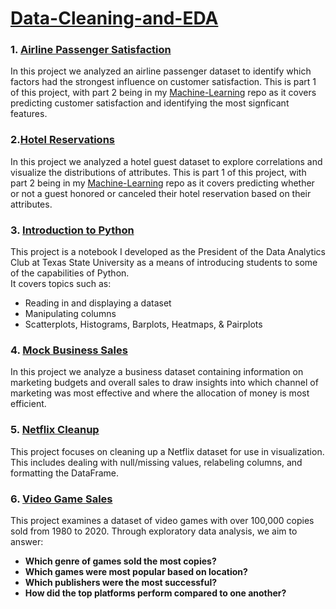 # <u>Data-Cleaning-and-EDA</u>
### 1. [Airline Passenger Satisfaction](https://github.com/danielpayan13/Project-Portfolio/tree/main/Data-Cleaning-and-EDA/Airline%20Passenger%20Satisfaction)

In this project we analyzed an airline passenger dataset to identify which factors had the strongest influence on customer satisfaction. This is part 1 of this project, with part 2 being in my [Machine-Learning](https://github.com/danielpayan13/Project-Portfolio/tree/main/Machine-Learning) repo as it covers predicting customer satisfaction and identifying the most signficant features.

### 2.[Hotel Reservations](https://github.com/danielpayan13/Project-Portfolio/tree/main/Data-Cleaning-and-EDA/Hotel%20Reservations)

In this project we analyzed a hotel guest dataset to explore correlations and visualize the distributions of attributes. This is part 1 of this project, with part 2 being in my [Machine-Learning](https://github.com/danielpayan13/Project-Portfolio/tree/main/Machine-Learning) repo as it covers predicting whether or not a guest honored or canceled their hotel reservation based on their attributes.

### 3. [Introduction to Python](https://github.com/danielpayan13/Project-Portfolio/tree/main/Data-Cleaning-and-EDA/Introduction%20to%20Python)

This project is a notebook I developed as the President of the Data Analytics Club at Texas State University as a means of introducing students to some of the capabilities of Python. <br>
It covers topics such as:
* Reading in and displaying a dataset
* Manipulating columns
* Scatterplots, Histograms, Barplots, Heatmaps, & Pairplots

### 4. [Mock Business Sales](https://github.com/danielpayan13/Project-Portfolio/tree/main/Data-Cleaning-and-EDA/Mock%20Business%20Sales)

In this project we analyze a business dataset containing information on marketing budgets and overall sales to draw insights into which channel of marketing was most effective and where the allocation of money is most efficient.

### 5. [Netflix Cleanup](https://github.com/danielpayan13/Project-Portfolio/tree/main/Data-Cleaning-and-EDA/Netflix%20Cleanup)

This project focuses on cleaning up a Netflix dataset for use in visualization. This includes dealing with null/missing values, relabeling columns, and formatting the DataFrame.

### 6. [Video Game Sales](https://github.com/danielpayan13/Project-Portfolio/tree/main/Data-Cleaning-and-EDA/Video%20Game%20Sales)

This project examines a dataset of video games with over 100,000 copies sold from 1980 to 2020. Through exploratory data analysis, we aim to answer: <br>
* **Which genre of games sold the most copies?**
* **Which games were most popular based on location?**
* **Which publishers were the most successful?**
* **How did the top platforms perform compared to one another?**
